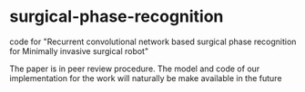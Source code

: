 # surgical-phase-recognition
code for "Recurrent convolutional network based surgical phase recognition for Minimally invasive surgical robot"

The paper is in peer review procedure. The model and code of our implementation for the work will naturally be make available in the future
